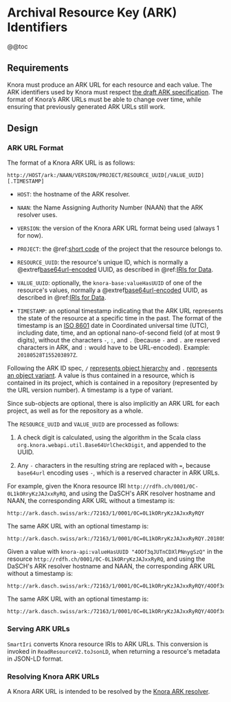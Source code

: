 <!---
Copyright © 2015-2019 the contributors (see Contributors.md).

This file is part of Knora.

Knora is free software: you can redistribute it and/or modify
it under the terms of the GNU Affero General Public License as published
by the Free Software Foundation, either version 3 of the License, or
(at your option) any later version.

Knora is distributed in the hope that it will be useful,
but WITHOUT ANY WARRANTY; without even the implied warranty of
MERCHANTABILITY or FITNESS FOR A PARTICULAR PURPOSE.  See the
GNU Affero General Public License for more details.

You should have received a copy of the GNU Affero General Public
License along with Knora.  If not, see <http://www.gnu.org/licenses/>.
-->

# Archival Resource Key (ARK) Identifiers

@@toc

## Requirements

Knora must produce an ARK URL for each resource and each value. The ARK identifiers used
by Knora must respect
[the draft ARK specification](https://tools.ietf.org/html/draft-kunze-ark-18).
The format of Knora’s ARK URLs must be able to change over
time, while ensuring that previously generated ARK URLs still work.

## Design

### ARK URL Format

The format of a Knora ARK URL is as follows:

```
http://HOST/ark:/NAAN/VERSION/PROJECT/RESOURCE_UUID[/VALUE_UUID][.TIMESTAMP]
```

- `HOST`: the hostname of the ARK resolver.

- `NAAN`: the Name Assigning Authority Number (NAAN) that the ARK resolver uses.

- `VERSION`: the version of the Knora ARK URL format being used (always 1 for now).

- `PROJECT`: the @ref:[short code](../../../03-apis/api-v2/knora-iris.md#project-short-codes) of the
  project that the resource belongs to.

- `RESOURCE_UUID`: the resource's unique ID, which is normally a
  @extref[base64url-encoded](rfc:4648#section-5) UUID, as described in
  @ref:[IRIs for Data](../../../03-apis/api-v2/knora-iris.md#iris-for-data).

- `VALUE_UUID`: optionally, the `knora-base:valueHasUUID` of one of the
  resource's values, normally a
  @extref[base64url-encoded](rfc:4648#section-5) UUID, as described in
  @ref:[IRIs for Data](../../../03-apis/api-v2/knora-iris.md#iris-for-data).

- `TIMESTAMP`: an optional timestamp indicating that the ARK URL represents
  the state of the resource at a specific time in the past. The format
  of the timestamp is an [ISO 8601](https://www.iso.org/iso-8601-date-and-time-format.html)
  date in Coordinated universal time (UTC), including date, time, and an optional
  nano-of-second field (of at most 9 digits), without the characters `-`, `:`, and `.` (because
  `-` and `.` are reserved characters in ARK, and `:` would have to be URL-encoded).
  Example: `20180528T155203897Z`.

Following the ARK ID spec, `/`
[represents object hierarchy](https://tools.ietf.org/html/draft-kunze-ark-18#section-2.5.1)
and `.` [represents an object variant](https://tools.ietf.org/html/draft-kunze-ark-18#section-2.5.2).
A value is thus contained in a resource, which is contained in its project,
which is contained in a repository (represented by the URL version number).
A timestamp is a type of variant.

Since sub-objects are optional, there is also implicitly an ARK URL
for each project, as well as for the repository as a whole.

The `RESOURCE_UUID` and `VALUE_UUID` are processed as follows:

1. A check digit is calculated, using the algorithm in
   the Scala class `org.knora.webapi.util.Base64UrlCheckDigit`, and appended
   to the UUID.

2. Any `-` characters in the resulting string are replaced with `=`, because
   `base64url` encoding uses `-`, which is a reserved character in ARK URLs.

For example, given the Knora resource IRI `http://rdfh.ch/0001/0C-0L1kORryKzJAJxxRyRQ`,
and using the DaSCH's ARK resolver hostname and NAAN, the corresponding
ARK URL without a timestamp is:

```
http://ark.dasch.swiss/ark:/72163/1/0001/0C=0L1kORryKzJAJxxRyRQY
```

The same ARK URL with an optional timestamp is:

```
http://ark.dasch.swiss/ark:/72163/1/0001/0C=0L1kORryKzJAJxxRyRQY.20180528T155203897Z
```

Given a value with `knora-api:valueHasUUID "4OOf3qJUTnCDXlPNnygSzQ"` in the resource
`http://rdfh.ch/0001/0C-0L1kORryKzJAJxxRyRQ`, and using the DaSCH's ARK resolver
hostname and NAAN, the corresponding ARK URL without a timestamp is:

```
http://ark.dasch.swiss/ark:/72163/1/0001/0C=0L1kORryKzJAJxxRyRQY/4OOf3qJUTnCDXlPNnygSzQX
```

The same ARK URL with an optional timestamp is:

```
http://ark.dasch.swiss/ark:/72163/1/0001/0C=0L1kORryKzJAJxxRyRQY/4OOf3qJUTnCDXlPNnygSzQX.20180604T085622513Z
```

### Serving ARK URLs

`SmartIri` converts Knora resource IRIs to ARK URLs. This conversion is invoked in `ReadResourceV2.toJsonLD`,
when returning a resource's metadata in JSON-LD format.

### Resolving Knora ARK URLs

A Knora ARK URL is intended to be resolved by the [Knora ARK resolver](https://github.com/dhlab-basel/ark-resolver).
